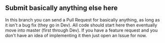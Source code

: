 ## Submit basically anything else here
In this branch you can send a Pull Request for basically anything, as long as it isn't a bug fix (they go in Dev).
All code should start here then eventually move into master (first through Dev).
If you have a feature request and you don't have an idea of implementing it then just open an Issue for now.
